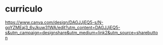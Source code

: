 # curriculo

https://www.canva.com/design/DAGJJjEQ5-s/N-goYZMEaj3_6vJkuw31WA/edit?utm_content=DAGJJjEQ5-s&utm_campaign=designshare&utm_medium=link2&utm_source=sharebutton
